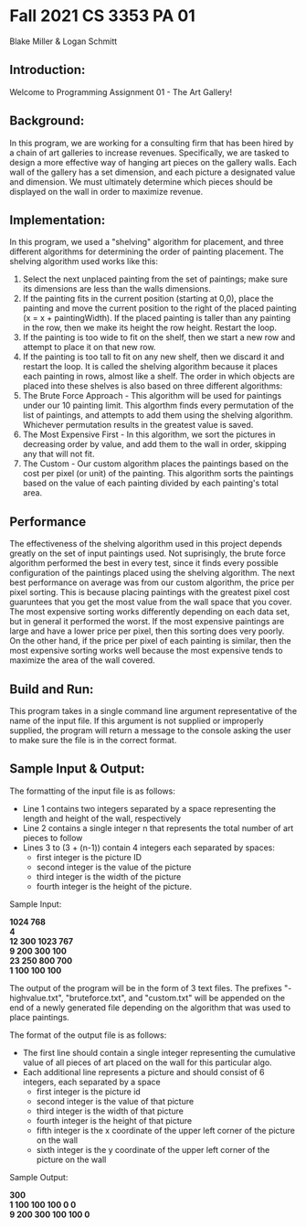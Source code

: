 # Fall 2021 CS 3353 PA 01
Blake Miller & Logan Schmitt

## Introduction:
Welcome to Programming Assignment 01 - The Art Gallery! 

## Background:
In this program, we are working for a consulting firm that has been hired by a chain of art galleries to increase revenues. Specifically, we are tasked to design a more effective way of hanging art pieces on the gallery walls. Each wall of the gallery has a set dimension, and each picture a designated value and dimension. We must ultimately determine which pieces should be displayed on the wall in order to maximize revenue.

## Implementation:
In this program, we used a "shelving" algorithm for placement, and three different algorithms for determining the order of painting placement.
The shelving algorithm used works like this:
1. Select the next unplaced painting from the set of paintings; make sure its dimensions are less than the walls dimensions.
2. If the painting fits in the current position (starting at 0,0), place the painting and move the current position to the right of the placed painting (x = x + paintingWidth). If the placed painting is taller than any painting in the row, then we make its height the row height. Restart the loop.
3. If the painting is too wide to fit on the shelf, then we start a new row and attempt to place it on that new row.
4. If the painting is too tall to fit on any new shelf, then we discard it and restart the loop.
It is called the shelving algorithm because it places each painting in rows, almost like a shelf. The order in which objects are placed into these shelves is also based on three different algorithms: 
1. The Brute Force Approach - This algorithm will be used for paintings under our 10 painting limit. This algorthm finds every permutation of the list of paintings, and attempts to add them using the shelving algorithm. Whichever permutation results in the greatest value is saved.
2. The Most Expensive First - In this algorithm, we sort the pictures in decreasing order by value, and add them to the wall in order, skipping any that will not fit.
3. The Custom - Our custom algorithm places the paintings based on the cost per pixel (or unit) of the painting. This algorithm sorts the paintings based on the value of each painting divided by each painting's total area.

## Performance
The effectiveness of the shelving algorithm used in this project depends greatly on the set of input paintings used. Not suprisingly, the brute force algorithm performed the best in every test, since it finds every possible configuration of the paintings placed using the shelving algorithm. The next best performance on average was from our custom algorithm, the price per pixel sorting. This is because placing paintings with the greatest pixel cost guaruntees that you get the most value from the wall space that you cover. The most expensive sorting works differently depending on each data set, but in general it performed the worst. If the most expensive paintings are large and have a lower price per pixel, then this sorting does very poorly. On the other hand, if the price per pixel of each painting is similar, then the most expensive sorting works well because the most expensive tends to maximize the area of the wall covered.

## Build and Run:
This program takes in a single command line argument representative of the name of the input file. If this argument is not supplied or improperly supplied, the program will return a message to the console asking the user to make sure the file is in the correct format.

## Sample Input & Output:
The formatting of the input file is as follows:
* Line 1 contains two integers separated by a space representing the length and height of the wall, respectively 
* Line 2 contains a single integer n that represents the total number of art pieces to follow 
* Lines 3 to (3 + (n-1)) contain 4 integers each separated by spaces:
  * first integer is the picture ID 
  * second integer is the value of the picture 
  * third integer is the width of the picture 
  * fourth integer is the height of the picture.


Sample Input:

**1024 768  
4  
12 300 1023 767  
9 200 300 100  
23 250 800 700  
1 100 100 100**  



The output of the program will be in the form of 3 text files. The prefixes "-highvalue.txt", "bruteforce.txt", and "custom.txt" will be appended on the end of a newly generated file depending on the algorithm that was used to place paintings.  

The format of the output file is as follows:  
* The first line should contain a single integer representing the cumulative value of all pieces of art placed on the wall for this particular algo. 
* Each additional line represents a picture and should consist of 6 integers, each separated by a space 
  * first integer is the picture id 
  * second integer is the value of that picture 
  * third integer is the width of that picture 
  * fourth integer is the height of that picture 
  * fifth integer is the x coordinate of the upper left corner of the picture on the wall 
  * sixth integer is the y coordinate of the upper left corner of the picture on the wall
  
Sample Output:

**300  
1 100 100 100 0 0  
9 200 300 100 100 0**  
